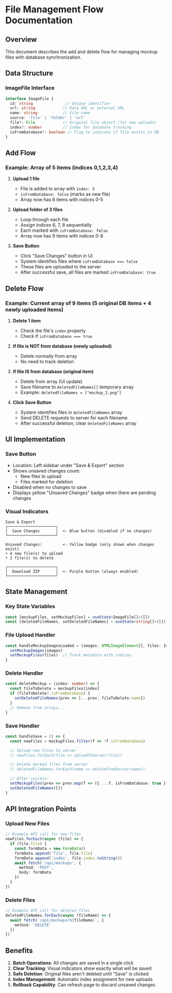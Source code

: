 # File Management Flow Documentation

## Overview
This document describes the add and delete flow for managing mockup files with database synchronization.

## Data Structure

### ImageFile Interface
```typescript
interface ImageFile {
  id: string              // Unique identifier
  url: string            // Data URL or external URL
  name: string           // File name
  source: 'file' | 'folder' | 'url'
  file?: File            // Original file object (for new uploads)
  index?: number         // Index for database tracking
  isFromDatabase?: boolean // Flag to indicate if file exists in DB
}
```

## Add Flow

### Example: Array of 5 items (indices 0,1,2,3,4)

1. **Upload 1 file**
   - File is added to array with `index: 5`
   - `isFromDatabase: false` (marks as new file)
   - Array now has 6 items with indices 0-5

2. **Upload folder of 3 files**
   - Loop through each file
   - Assign indices 6, 7, 8 sequentially
   - Each marked with `isFromDatabase: false`
   - Array now has 9 items with indices 0-8

3. **Save Button**
   - Click "Save Changes" button in UI
   - System identifies files where `isFromDatabase === false`
   - These files are uploaded to the server
   - After successful save, all files are marked `isFromDatabase: true`

## Delete Flow

### Example: Current array of 9 items (5 original DB items + 4 newly uploaded items)

1. **Delete 1 item**
   - Check the file's `index` property
   - Check if `isFromDatabase === true`

2. **If file is NOT from database (newly uploaded)**
   - Delete normally from array
   - No need to track deletion

3. **If file IS from database (original item)**
   - Delete from array (UI update)
   - Save filename to `deletedFileNames[]` temporary array
   - Example: `deletedFileNames = ["mockup_2.png"]`

4. **Click Save Button**
   - System identifies files in `deletedFileNames` array
   - Send DELETE requests to server for each filename
   - After successful deletion, clear `deletedFileNames` array

## UI Implementation

### Save Button
- Location: Left sidebar under "Save & Export" section
- Shows unsaved changes count:
  - New files to upload
  - Files marked for deletion
- Disabled when no changes to save
- Displays yellow "Unsaved Changes" badge when there are pending changes

### Visual Indicators
```
Save & Export
┌─────────────────────┐
│  Save Changes       │  <- Blue button (disabled if no changes)
└─────────────────────┘

Unsaved Changes:         <- Yellow badge (only shown when changes exist)
• 4 new file(s) to upload
• 2 file(s) to delete

┌─────────────────────┐
│  Download ZIP       │  <- Purple button (always enabled)
└─────────────────────┘
```

## State Management

### Key State Variables
```typescript
const [mockupFiles, setMockupFiles] = useState<ImageFile[]>([])
const [deletedFileNames, setDeletedFileNames] = useState<string[]>([])
```

### File Upload Handler
```typescript
const handleMockupImagesLoaded = (images: HTMLImageElement[], files: ImageFile[]) => {
  setMockupImages(images)
  setMockupFiles(files)  // Track metadata with indices
}
```

### Delete Handler
```typescript
const deleteMockup = (index: number) => {
  const fileToDelete = mockupFiles[index]
  if (fileToDelete?.isFromDatabase) {
    setDeletedFileNames(prev => [...prev, fileToDelete.name])
  }
  // Remove from arrays...
}
```

### Save Handler
```typescript
const handleSave = () => {
  const newFiles = mockupFiles.filter(f => !f.isFromDatabase)

  // Upload new files to server
  // newFiles.forEach(file => uploadToServer(file))

  // Delete marked files from server
  // deletedFileNames.forEach(name => deleteFromServer(name))

  // After success:
  setMockupFiles(prev => prev.map(f => ({ ...f, isFromDatabase: true })))
  setDeletedFileNames([])
}
```

## API Integration Points

### Upload New Files
```typescript
// Example API call for new files
newFiles.forEach(async (file) => {
  if (file.file) {
    const formData = new FormData()
    formData.append('file', file.file)
    formData.append('index', file.index.toString())
    await fetch('/api/mockups', {
      method: 'POST',
      body: formData
    })
  }
})
```

### Delete Files
```typescript
// Example API call for deleted files
deletedFileNames.forEach(async (fileName) => {
  await fetch(`/api/mockups/${fileName}`, {
    method: 'DELETE'
  })
})
```

## Benefits

1. **Batch Operations**: All changes are saved in a single click
2. **Clear Tracking**: Visual indicators show exactly what will be saved
3. **Safe Deletion**: Original files aren't deleted until "Save" is clicked
4. **Index Management**: Automatic index assignment for new uploads
5. **Rollback Capability**: Can refresh page to discard unsaved changes
